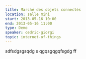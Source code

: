 ```yaml
---
title: Marché des objets connectés
location: salle mini
start: 2013-05-16 10:00
end: 2013-05-16 11:00
type: Demo
speaker: cedric-giorgi
topic: internet-of-things
---
```


sdfsdgsgsqdg s qgqsgqgqfsgdg ff 